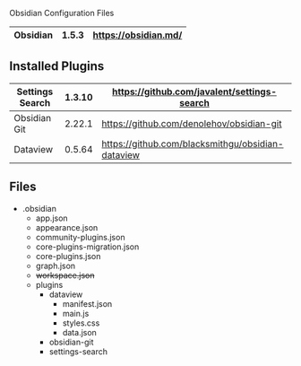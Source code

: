 Obsidian Configuration Files

| Obsidian | 1.5.3 | https://obsidian.md/ |
| ---- | ---- | ---- |

## Installed Plugins

| Settings Search | 1.3.10 | https://github.com/javalent/settings-search |
| ---- | ---- | ---- |
| Obsidian Git | 2.22.1 | https://github.com/denolehov/obsidian-git |
| Dataview | 0.5.64 | https://github.com/blacksmithgu/obsidian-dataview |

## Files

- .obsidian
	- app.json
	- appearance.json
	- community-plugins.json
	- core-plugins-migration.json
	- core-plugins.json
	- graph.json
	- ~~workspace.json~~
	- plugins
		- dataview
			- manifest.json
			- main.js
			- styles.css
			- data.json
		- obsidian-git
		- settings-search

